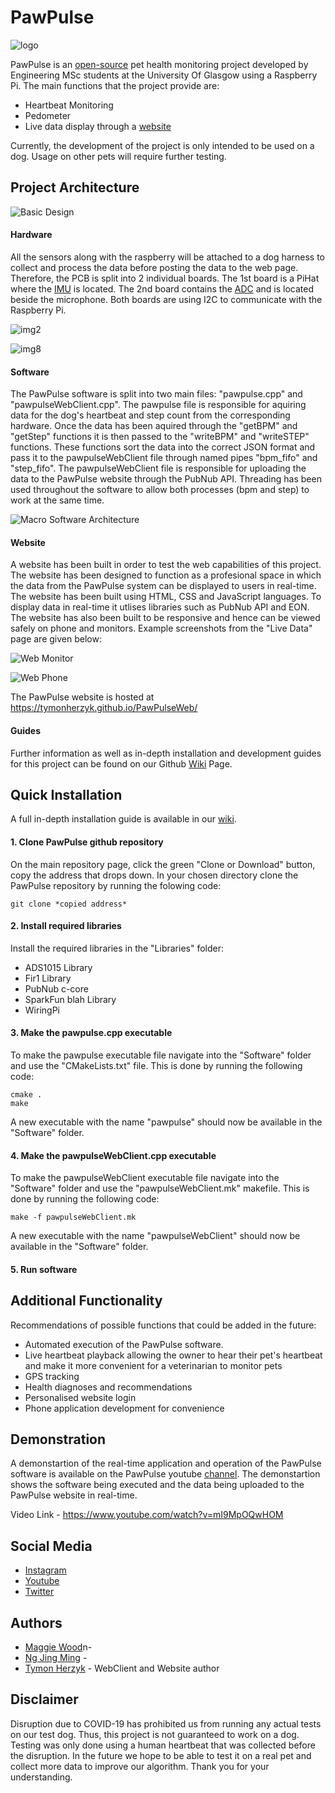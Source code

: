 # PawPulse
![logo](https://github.com/jimmyng94/PawPulse/blob/master/Other/Media/PawPulseLogo.png?raw=true)

PawPulse is an [open-source](https://github.com/jimmyng94/PawPulse/blob/master/LICENSE) pet health monitoring project developed by Engineering MSc students at the University Of Glasgow using a Raspberry Pi. The main functions that the project provide are:
- Heartbeat Monitoring
- Pedometer
- Live data display through a [website](https://tymonherzyk.github.io/PawPulseWeb/)

Currently, the development of the project is only intended to be used on a dog. Usage on other pets will require further testing.

## Project Architecture
![Basic Design](https://github.com/jimmyng94/PawPulse/blob/master/Other/Media/PawPulseDiagram.png?raw=true)
#### Hardware
All the sensors along with the raspberry will be attached to a dog harness to collect and process the data before posting the data to the web page. Therefore, the PCB is split into 2 individual boards. The 1st board is a PiHat where the [IMU](https://www.st.com/resource/en/datasheet/lsm6ds3.pdf) is located. The 2nd board contains the [ADC](http://www.ti.com/lit/ds/symlink/ads1015.pdf) and is located beside the microphone. Both boards are using I2C to communicate with the Raspberry Pi.

![img2](https://github.com/jimmyng94/PawPulse/blob/master/Other/Media/image2.jpeg?raw=true)

![img8](https://github.com/jimmyng94/PawPulse/blob/master/Other/Media/image8.jpeg?raw=true)

#### Software
The PawPulse software is split into two main files: "pawpulse.cpp" and "pawpulseWebClient.cpp". The pawpulse file is responsible for aquiring data for the dog's heartbeat and step count from the corresponding hardware. Once the data has been aquired through the "getBPM" and "getStep" functions it is then passed to the "writeBPM" and "writeSTEP" functions. These functions sort the data into the correct JSON format and pass it to the pawpulseWebClient file through named pipes "bpm_fifo" and "step_fifo". The pawpulseWebClient file is responsible for uploading the data to the PawPulse website through the PubNub API. Threading has been used throughout the software to allow both processes (bpm and step) to work at the same time.  

![Macro Software Architecture](https://github.com/jimmyng94/PawPulse/blob/master/Other/Media/macroSoftwareArchitecture.PNG?raw=true)

#### Website
A website has been built in order to test the web capabilities of this project. The website has been designed to function as a profesional space in which the data from the PawPulse system can be displayed to users in real-time. The website has been built using HTML, CSS and JavaScript languages. To display data in real-time it utlises libraries such as PubNub API and EON. The website has also been built to be responsive and hence can be viewed safely on phone and monitors. Example screenshots from the "Live Data" page are given below:

![Web Monitor](https://github.com/jimmyng94/PawPulse/blob/master/Other/Media/websiteMonitor.PNG?raw=true)

![Web Phone](https://github.com/jimmyng94/PawPulse/blob/master/Other/Media/websitePhone.PNG?raw=true)

The PawPulse website is hosted at https://tymonherzyk.github.io/PawPulseWeb/

#### Guides
Further information as well as in-depth installation and development guides for this project can be found on our Github [Wiki](https://github.com/jimmyng94/PawPulse/wiki) Page.

## Quick Installation
A full in-depth installation guide is available in our [wiki](https://github.com/jimmyng94/PawPulse/wiki/Installation).

#### 1. Clone PawPulse github repository
On the main repository page, click the green "Clone or Download" button, copy the address that drops down. In your chosen directory clone the PawPulse repository by running the folowing code:
```
git clone *copied address*
```
#### 2. Install required libraries
Install the required libraries in the "Libraries" folder:
* ADS1015 Library
* Fir1 Library
* PubNub c-core
* SparkFun blah Library
* WiringPi

#### 3. Make the pawpulse.cpp executable
To make the pawpulse executable file navigate into the "Software" folder and use the "CMakeLists.txt" file. This is done by running the following code:
```
cmake .
make
```
A new executable with the name "pawpulse" should now be available in the "Software" folder.

#### 4. Make the pawpulseWebClient.cpp executable
To make the pawpulseWebClient executable file navigate into the "Software" folder and use the "pawpulseWebClient.mk" makefile. This is done by running the following code:
```
make -f pawpulseWebClient.mk
```
A new executable with the name "pawpulseWebClient" should now be available in the "Software" folder.

#### 5. Run software

## Additional Functionality
Recommendations of possible functions that could be added in the future: 
- Automated execution of the PawPulse software.
- Live heartbeat playback allowing the owner to hear their pet's heartbeat and make it more convenient for a veterinarian to monitor pets
- GPS tracking
- Health diagnoses and recommendations
- Personalised website login
- Phone application development for convenience

## Demonstration
A demonstartion of the real-time application and operation of the PawPulse software is available on the PawPulse youtube [channel](https://www.youtube.com/channel/UC-eADsYPdyjXFOSjoH-YVWg). The demonstartion shows the software being executed and the data being uploaded to the PawPulse website in real-time.

Video Link - https://www.youtube.com/watch?v=mI9MpOQwHOM

## Social Media
- [Instagram](https://www.instagram.com/paw_pulse/)
- [Youtube](https://www.youtube.com/channel/UC-eADsYPdyjXFOSjoH-YVWg)
- [Twitter](https://twitter.com/paw_pulse)

## Authors 
- [Maggie Wood](https://github.com/maggwood)n-
- [Ng Jing Ming](https://github.com/jimmyng94) -
- [Tymon Herzyk](https://github.com/tymonherzyk) - WebClient and Website author

## Disclaimer
Disruption due to COVID-19 has prohibited us from running any actual tests on our test dog. Thus, this project is not guaranteed to work on a dog. Testing was only done using a human heartbeat that was collected before the disruption. In the future we hope to be able to test it on a real pet and collect more data to improve our algorithm. Thank you for your understanding.

